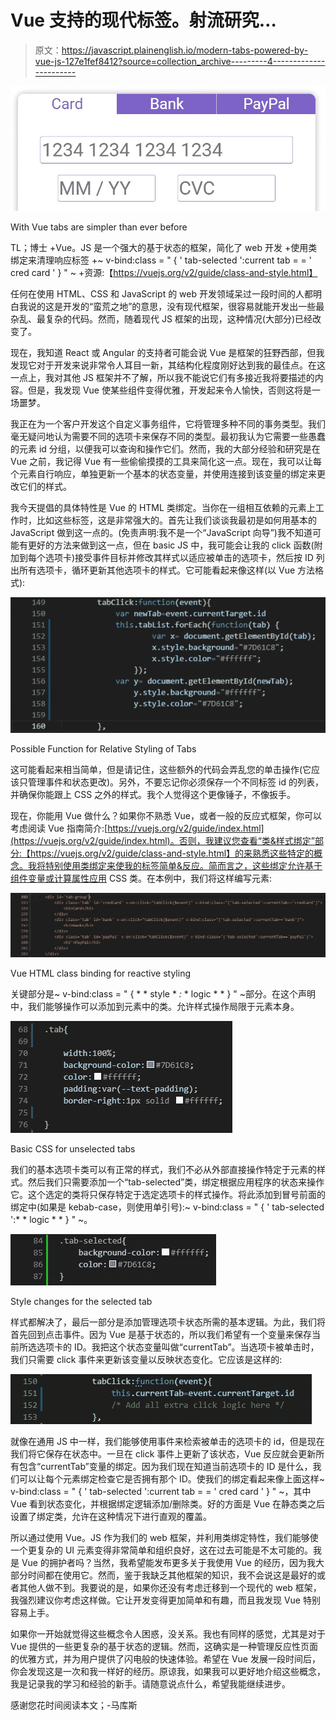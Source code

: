 # Vue 支持的现代标签。射流研究…

> 原文：<https://javascript.plainenglish.io/modern-tabs-powered-by-vue-js-127e1fef8412?source=collection_archive---------4----------------------->

![](img/7d3b77585e9260a26565094c66ba2a60.png)

With Vue tabs are simpler than ever before

TL；博士
+Vue。JS 是一个强大的基于状态的框架，简化了 web 开发
+使用类绑定来清理响应标签
+~ v-bind:class = " { ' tab-selected ':current tab = = ' cred card ' } " ~
+资源:【https://vuejs.org/v2/guide/class-and-style.html】

任何在使用 HTML、CSS 和 JavaScript 的 web 开发领域呆过一段时间的人都明白我说的这是开发的“蛮荒之地”的意思，没有现代框架，很容易就能开发出一些最杂乱、最复杂的代码。然而，随着现代 JS 框架的出现，这种情况(大部分)已经改变了。

现在，我知道 React 或 Angular 的支持者可能会说 Vue 是框架的狂野西部，但我发现它对于开发来说非常令人耳目一新，其结构化程度刚好达到我的最佳点。在这一点上，我对其他 JS 框架并不了解，所以我不能说它们有多接近我将要描述的内容。但是，我发现 Vue 使某些组件变得优雅，开发起来令人愉快，否则这将是一场噩梦。

我正在为一个客户开发这个自定义事务组件，它将管理多种不同的事务类型。我们毫无疑问地认为需要不同的选项卡来保存不同的类型。最初我认为它需要一些愚蠢的元素 id 分组，以便我可以查询和操作它们。然而，我的大部分经验和研究是在 Vue 之前，我记得 Vue 有一些偷偷摸摸的工具来简化这一点。现在，我可以让每个元素自行响应，单独更新一个基本的状态变量，并使用连接到该变量的绑定来更改它们的样式。

我今天提倡的具体特性是 Vue 的 HTML 类绑定。当你在一组相互依赖的元素上工作时，比如这些标签，这是非常强大的。首先让我们谈谈我最初是如何用基本的 JavaScript 做到这一点的。(免责声明:我不是一个“JavaScript 向导”)我不知道可能有更好的方法来做到这一点，但在 basic JS 中，我可能会让我的 click 函数(附加到每个选项卡)接受事件目标并修改其样式以适应被单击的选项卡，然后按 ID 列出所有选项卡，循环更新其他选项卡的样式。它可能看起来像这样(以 Vue 方法格式):

![](img/2c1330d8d9051bf7c31850dce2d4281e.png)

Possible Function for Relative Styling of Tabs

这可能看起来相当简单，但是请记住，这些额外的代码会弄乱您的单击操作(它应该只管理事件和状态更改)。另外，不要忘记你必须保存一个不同标签 id 的列表，并确保你能跟上 CSS 之外的样式。我个人觉得这个更像锤子，不像扳手。

现在，你能用 Vue 做什么？如果你不熟悉 Vue，或者一般的反应式框架，你可以考虑阅读 Vue 指南简介:[https://vuejs.org/v2/guide/index.html](https://vuejs.org/v2/guide/index.html)。否则，我建议您查看“类&样式绑定”部分:【https://vuejs.org/v2/guide/class-and-style.html】的来熟悉这些特定的概念。我将特别使用类绑定来使我的标签简单&反应。简而言之，这些绑定允许基于组件变量或计算属性应用 CSS 类。在本例中，我们将这样编写元素:

![](img/7daaf6b539659b2211a02fee2b24b53f.png)

Vue HTML class binding for reactive styling

关键部分是~ v-bind:class = " { * * style * *:* * logic * * } " ~部分。在这个声明中，我们能够操作可以添加到元素中的类。允许样式操作局限于元素本身。

![](img/a1054878bc47be291011b35ef7e8924e.png)

Basic CSS for unselected tabs

我们的基本选项卡类可以有正常的样式，我们不必从外部直接操作特定于元素的样式。然后我们只需要添加一个“tab-selected”类，绑定根据应用程序的状态来操作它。这个选定的类将只保存特定于选定选项卡的样式操作。将此添加到冒号前面的绑定中(如果是 kebab-case，则使用单引号):~ v-bind:class = " { ' tab-selected ':* * logic * * } " ~。

![](img/99fa1aa8b26518b12ee869a943b4ca68.png)

Style changes for the selected tab

样式都解决了，最后一部分是添加管理选项卡状态所需的基本逻辑。为此，我们将首先回到点击事件。因为 Vue 是基于状态的，所以我们希望有一个变量来保存当前所选选项卡的 ID。我把这个状态变量叫做“currentTab”。当选项卡被单击时，我们只需要 click 事件来更新该变量以反映状态变化。它应该是这样的:

![](img/de51aefa8fa9c99add4647d3ac5ecebb.png)

就像在通用 JS 中一样，我们能够使用事件来检索被单击的选项卡的 id，但是现在我们将它保存在状态中。一旦在 click 事件上更新了该状态，Vue 反应就会更新所有包含“currentTab”变量的绑定。因为我们现在知道当前选项卡的 ID 是什么，我们可以让每个元素绑定检查它是否拥有那个 ID。使我们的绑定看起来像上面这样~ v-bind:class = " { ' tab-selected ':current tab = = ' cred card ' } " ~，其中 Vue 看到状态变化，并根据绑定逻辑添加/删除类。好的方面是 Vue 在静态类之后设置了绑定类，允许在这种情况下进行直观的覆盖。

所以通过使用 Vue。JS 作为我们的 web 框架，并利用类绑定特性，我们能够使一个更复杂的 UI 元素变得非常简单和组织良好，这在过去可能是不太可能的。我是 Vue 的拥护者吗？当然，我希望能发布更多关于我使用 Vue 的经历，因为我大部分时间都在使用它。然而，鉴于我缺乏其他框架的知识，我不会说这是最好的或者其他人做不到。我要说的是，如果你还没有考虑迁移到一个现代的 web 框架，我强烈建议你考虑这样做。它让开发变得更加简单和有趣，而且我发现 Vue 特别容易上手。

如果你一开始就觉得这些概念令人困惑，没关系。我也有同样的感觉，尤其是对于 Vue 提供的一些更复杂的基于状态的逻辑。然而，这确实是一种管理反应性页面的优雅方式，并为用户提供了闪电般的快速体验。希望在 Vue 发展一段时间后，你会发现这是一次和我一样好的经历。原谅我，如果我可以更好地介绍这些概念，我是记录我的学习和经验的新手。请随意说点什么，希望我能继续进步。

感谢您花时间阅读本文；-马库斯